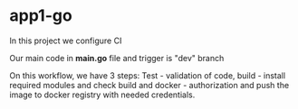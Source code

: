 # app1-go
In this project we configure CI 

Our main code in **main.go** file and trigger is "dev" branch 

On this workflow, we have 3 steps: Test - validation of code, build - install required modules and check build and docker - authorization and push the image to docker registry with needed credentials. 

